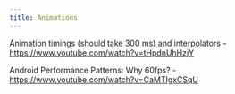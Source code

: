 ```yaml
---
title: Animations
---
```


Animation timings (should take 300 ms) and interpolators - https://www.youtube.com/watch?v=tHpdnUhHzjY

Android Performance Patterns: Why 60fps? - https://www.youtube.com/watch?v=CaMTIgxCSqU
